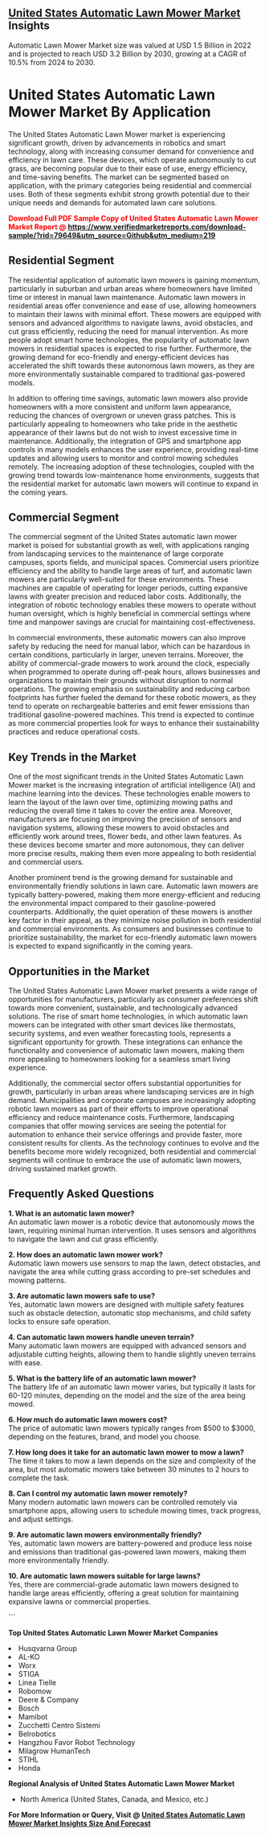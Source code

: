 <h2><a href="https://www.verifiedmarketreports.com/download-sample/?rid=79649&amp;utm_source=Github&amp;utm_medium=219" target="_blank">United States Automatic Lawn Mower Market</a> Insights</h2><p>Automatic Lawn Mower Market size was valued at USD 1.5 Billion in 2022 and is projected to reach USD 3.2 Billion by 2030, growing at a CAGR of 10.5% from 2024 to 2030.</p><p> <h1>United States Automatic Lawn Mower Market By Application</h1> <p>The United States Automatic Lawn Mower market is experiencing significant growth, driven by advancements in robotics and smart technology, along with increasing consumer demand for convenience and efficiency in lawn care. These devices, which operate autonomously to cut grass, are becoming popular due to their ease of use, energy efficiency, and time-saving benefits. The market can be segmented based on application, with the primary categories being residential and commercial uses. Both of these segments exhibit strong growth potential due to their unique needs and demands for automated lawn care solutions.</p> <p><strong><p><span class=""><span style="color: #ff0000;"><strong>Download Full PDF Sample Copy of United States Automatic Lawn Mower Market Report</strong> @ </span><a href="https://www.verifiedmarketreports.com/download-sample/?rid=79649&amp;utm_source=Github&amp;utm_medium=219" target="_blank">https://www.verifiedmarketreports.com/download-sample/?rid=79649&amp;utm_source=Github&amp;utm_medium=219</a></span></p></strong></p> <h2>Residential Segment</h2> <p>The residential application of automatic lawn mowers is gaining momentum, particularly in suburban and urban areas where homeowners have limited time or interest in manual lawn maintenance. Automatic lawn mowers in residential areas offer convenience and ease of use, allowing homeowners to maintain their lawns with minimal effort. These mowers are equipped with sensors and advanced algorithms to navigate lawns, avoid obstacles, and cut grass efficiently, reducing the need for manual intervention. As more people adopt smart home technologies, the popularity of automatic lawn mowers in residential spaces is expected to rise further. Furthermore, the growing demand for eco-friendly and energy-efficient devices has accelerated the shift towards these autonomous lawn mowers, as they are more environmentally sustainable compared to traditional gas-powered models.</p> <p>In addition to offering time savings, automatic lawn mowers also provide homeowners with a more consistent and uniform lawn appearance, reducing the chances of overgrown or uneven grass patches. This is particularly appealing to homeowners who take pride in the aesthetic appearance of their lawns but do not wish to invest excessive time in maintenance. Additionally, the integration of GPS and smartphone app controls in many models enhances the user experience, providing real-time updates and allowing users to monitor and control mowing schedules remotely. The increasing adoption of these technologies, coupled with the growing trend towards low-maintenance home environments, suggests that the residential market for automatic lawn mowers will continue to expand in the coming years.</p> <h2>Commercial Segment</h2> <p>The commercial segment of the United States automatic lawn mower market is poised for substantial growth as well, with applications ranging from landscaping services to the maintenance of large corporate campuses, sports fields, and municipal spaces. Commercial users prioritize efficiency and the ability to handle large areas of turf, and automatic lawn mowers are particularly well-suited for these environments. These machines are capable of operating for longer periods, cutting expansive lawns with greater precision and reduced labor costs. Additionally, the integration of robotic technology enables these mowers to operate without human oversight, which is highly beneficial in commercial settings where time and manpower savings are crucial for maintaining cost-effectiveness.</p> <p>In commercial environments, these automatic mowers can also improve safety by reducing the need for manual labor, which can be hazardous in certain conditions, particularly in larger, uneven terrains. Moreover, the ability of commercial-grade mowers to work around the clock, especially when programmed to operate during off-peak hours, allows businesses and organizations to maintain their grounds without disruption to normal operations. The growing emphasis on sustainability and reducing carbon footprints has further fueled the demand for these robotic mowers, as they tend to operate on rechargeable batteries and emit fewer emissions than traditional gasoline-powered machines. This trend is expected to continue as more commercial properties look for ways to enhance their sustainability practices and reduce operational costs.</p> <h2>Key Trends in the Market</h2> <p>One of the most significant trends in the United States Automatic Lawn Mower market is the increasing integration of artificial intelligence (AI) and machine learning into the devices. These technologies enable mowers to learn the layout of the lawn over time, optimizing mowing paths and reducing the overall time it takes to cover the entire area. Moreover, manufacturers are focusing on improving the precision of sensors and navigation systems, allowing these mowers to avoid obstacles and efficiently work around trees, flower beds, and other lawn features. As these devices become smarter and more autonomous, they can deliver more precise results, making them even more appealing to both residential and commercial users.</p> <p>Another prominent trend is the growing demand for sustainable and environmentally friendly solutions in lawn care. Automatic lawn mowers are typically battery-powered, making them more energy-efficient and reducing the environmental impact compared to their gasoline-powered counterparts. Additionally, the quiet operation of these mowers is another key factor in their appeal, as they minimize noise pollution in both residential and commercial environments. As consumers and businesses continue to prioritize sustainability, the market for eco-friendly automatic lawn mowers is expected to expand significantly in the coming years.</p> <h2>Opportunities in the Market</h2> <p>The United States Automatic Lawn Mower market presents a wide range of opportunities for manufacturers, particularly as consumer preferences shift towards more convenient, sustainable, and technologically advanced solutions. The rise of smart home technologies, in which automatic lawn mowers can be integrated with other smart devices like thermostats, security systems, and even weather forecasting tools, represents a significant opportunity for growth. These integrations can enhance the functionality and convenience of automatic lawn mowers, making them more appealing to homeowners looking for a seamless smart living experience.</p> <p>Additionally, the commercial sector offers substantial opportunities for growth, particularly in urban areas where landscaping services are in high demand. Municipalities and corporate campuses are increasingly adopting robotic lawn mowers as part of their efforts to improve operational efficiency and reduce maintenance costs. Furthermore, landscaping companies that offer mowing services are seeing the potential for automation to enhance their service offerings and provide faster, more consistent results for clients. As the technology continues to evolve and the benefits become more widely recognized, both residential and commercial segments will continue to embrace the use of automatic lawn mowers, driving sustained market growth.</p> <h2>Frequently Asked Questions</h2> <p><strong>1. What is an automatic lawn mower?</strong><br> An automatic lawn mower is a robotic device that autonomously mows the lawn, requiring minimal human intervention. It uses sensors and algorithms to navigate the lawn and cut grass efficiently.</p> <p><strong>2. How does an automatic lawn mower work?</strong><br> Automatic lawn mowers use sensors to map the lawn, detect obstacles, and navigate the area while cutting grass according to pre-set schedules and mowing patterns.</p> <p><strong>3. Are automatic lawn mowers safe to use?</strong><br> Yes, automatic lawn mowers are designed with multiple safety features such as obstacle detection, automatic stop mechanisms, and child safety locks to ensure safe operation.</p> <p><strong>4. Can automatic lawn mowers handle uneven terrain?</strong><br> Many automatic lawn mowers are equipped with advanced sensors and adjustable cutting heights, allowing them to handle slightly uneven terrains with ease.</p> <p><strong>5. What is the battery life of an automatic lawn mower?</strong><br> The battery life of an automatic lawn mower varies, but typically it lasts for 60-120 minutes, depending on the model and the size of the area being mowed.</p> <p><strong>6. How much do automatic lawn mowers cost?</strong><br> The price of automatic lawn mowers typically ranges from $500 to $3000, depending on the features, brand, and model you choose.</p> <p><strong>7. How long does it take for an automatic lawn mower to mow a lawn?</strong><br> The time it takes to mow a lawn depends on the size and complexity of the area, but most automatic mowers take between 30 minutes to 2 hours to complete the task.</p> <p><strong>8. Can I control my automatic lawn mower remotely?</strong><br> Many modern automatic lawn mowers can be controlled remotely via smartphone apps, allowing users to schedule mowing times, track progress, and adjust settings.</p> <p><strong>9. Are automatic lawn mowers environmentally friendly?</strong><br> Yes, automatic lawn mowers are battery-powered and produce less noise and emissions than traditional gas-powered lawn mowers, making them more environmentally friendly.</p> <p><strong>10. Are automatic lawn mowers suitable for large lawns?</strong><br> Yes, there are commercial-grade automatic lawn mowers designed to handle large areas efficiently, offering a great solution for maintaining expansive lawns or commercial properties.</p> ```</p><p><strong>Top United States Automatic Lawn Mower Market Companies</strong></p><div data-test-id=""><p><li>Husqvarna Group</li><li> AL-KO</li><li> Worx</li><li> STIGA</li><li> Linea Tielle</li><li> Robomow</li><li> Deere & Company</li><li> Bosch</li><li> Mamibot</li><li> Zucchetti Centro Sistemi</li><li> Belrobotics</li><li> Hangzhou Favor Robot Technology</li><li> Milagrow HumanTech</li><li> STIHL</li><li> Honda</li></p><div><strong>Regional Analysis of&nbsp;United States Automatic Lawn Mower Market</strong></div><ul><li dir="ltr"><p dir="ltr">North America&nbsp;(United States, Canada, and Mexico, etc.)</p></li></ul><p><strong>For More Information or Query, Visit @&nbsp;</strong><strong><a href="https://www.verifiedmarketreports.com/product/global-automatic-lawn-mower-market-growth-2019-2024/?utm_source=Github&amp;utm_medium=219" target="_blank">United States Automatic Lawn Mower Market Insights Size And Forecast</a></strong></p></div>
